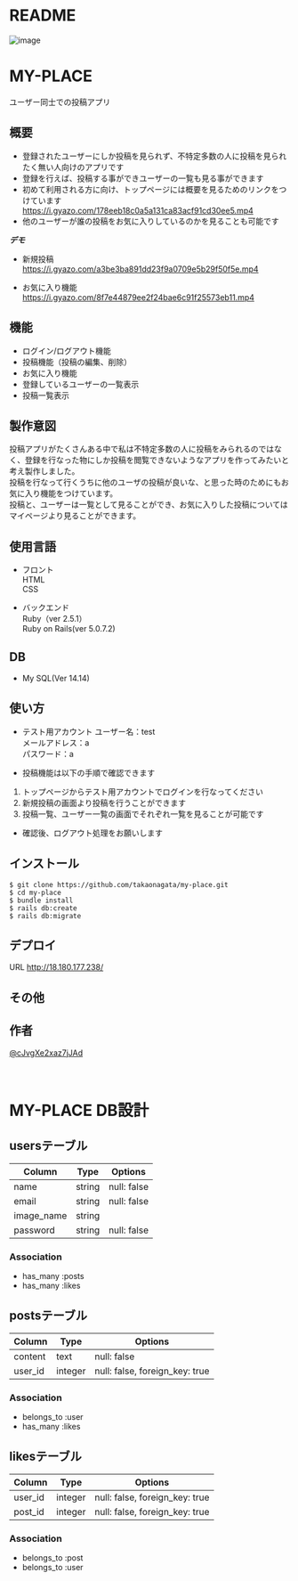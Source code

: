 # README
![image](https://user-images.githubusercontent.com/60649410/77246829-4e0e8c00-6c6e-11ea-9071-6251e6ebf152.png)
# MY-PLACE

ユーザー同士での投稿アプリ

## 概要

- 登録されたユーザーにしか投稿を見られず、不特定多数の人に投稿を見られたく無い人向けのアプリです</br>
- 登録を行えば、投稿する事ができユーザーの一覧も見る事ができます</br>
- 初めて利用される方に向け、トップページには概要を見るためのリンクをつけています  
https://i.gyazo.com/178eeb18c0a5a131ca83acf91cd30ee5.mp4</br>
- 他のユーザーが誰の投稿をお気に入りしているのかを見ることも可能です</br>


***デモ***
- 新規投稿</br>
https://i.gyazo.com/a3be3ba891dd23f9a0709e5b29f50f5e.mp4

- お気に入り機能</br>
https://i.gyazo.com/8f7e44879ee2f24bae6c91f25573eb11.mp4

## 機能

- ログイン/ログアウト機能</br>
- 投稿機能（投稿の編集、削除）</br>
- お気に入り機能</br>
- 登録しているユーザーの一覧表示</br>
- 投稿一覧表示</br>

## 製作意図
投稿アプリがたくさんある中で私は不特定多数の人に投稿をみられるのではなく、登録を行なった物にしか投稿を閲覧できないようなアプリを作ってみたいと考え製作しました。</br>
投稿を行なって行くうちに他のユーザの投稿が良いな、と思った時のためにもお気に入り機能をつけています。</br>
投稿と、ユーザーは一覧として見ることができ、お気に入りした投稿についてはマイページより見ることができます。

## 使用言語
- フロント</br>
HTML</br>
CSS
  
- バックエンド</br>
Ruby（ver 2.5.1）</br>
Ruby on Rails(ver 5.0.7.2)</br>

## DB
- My SQL(Ver 14.14)</br>



## 使い方
- テスト用アカウント
ユーザー名：test</br>
メールアドレス：a</br>
パスワード：a

- 投稿機能は以下の手順で確認できます
1. トップページからテスト用アカウントでログインを行なってください
2. 新規投稿の画面より投稿を行うことができます
3. 投稿一覧、ユーザー一覧の画面でそれぞれ一覧を見ることが可能です

- 確認後、ログアウト処理をお願いします




## インストール

```
$ git clone https://github.com/takaonagata/my-place.git
$ cd my-place
$ bundle install
$ rails db:create
$ rails db:migrate
```


## デプロイ

URL http://18.180.177.238/

## その他



## 作者

[@cJvgXe2xaz7jJAd](https://twitter.com/cJvgXe2xaz7jJAd)
<br>
<br>
<br>
# MY-PLACE DB設計
## usersテーブル
|Column|Type|Options|
|------|----|-------|
|name|string|null: false|
|email|string|null: false|
|image_name|string||
|password|string|null: false|
### Association
- has_many :posts
- has_many :likes

## postsテーブル
|Column|Type|Options|
|------|----|-------|
|content|text|null: false|
|user_id|integer|null: false, foreign_key: true|
### Association
- belongs_to :user
- has_many :likes

## likesテーブル
|Column|Type|Options|
|------|----|-------|
|user_id|integer|null: false, foreign_key: true|
|post_id|integer|null: false, foreign_key: true|
### Association
- belongs_to :post
- belongs_to :user
